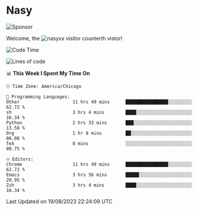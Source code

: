# Nasy

<!--
<p align="center">
<img height="200" src="https://github-readme-stats.vercel.app/api?username=nasyxx&count_private=true&show_icons=true&theme=dracula&include_all_commits=true"/>
<img height="200" src="https://github-readme-stats.vercel.app/api/top-langs/?username=nasyxx&theme=dracula&hide=html,jupyter+notebook&count_private=true&show_icons=true"/>
</p>

  
----------------
-->

![Sponsor](https://img.shields.io/static/v1.svg?label=Sponsor&message=%E2%9D%A4&logo=GitHub&style=flat&color=pink)
 
Welcome, the ![nasyxx visitor counter](https://count.getloli.com/get/@nasyxx?theme=rule34)th vistor!
 
<!--START_SECTION:waka-->
![Code Time](http://img.shields.io/badge/Code%20Time-3%2C657%20hrs%2057%20mins-blue)

![Lines of code](https://img.shields.io/badge/From%20Hello%20World%20I%27ve%20Written-6.3%20million%20lines%20of%20code-blue)

📊 **This Week I Spent My Time On** 

```text
🕑︎ Time Zone: America/Chicago

💬 Programming Languages: 
Other                    11 hrs 49 mins      ████████████████░░░░░░░░░   62.72 % 
sh                       3 hrs 4 mins        ████░░░░░░░░░░░░░░░░░░░░░   16.34 % 
Python                   2 hrs 33 mins       ███░░░░░░░░░░░░░░░░░░░░░░   13.58 % 
Org                      1 hr 8 mins         ██░░░░░░░░░░░░░░░░░░░░░░░   06.08 % 
TeX                      8 mins              ░░░░░░░░░░░░░░░░░░░░░░░░░   00.75 % 

🔥 Editors: 
Chrome                   11 hrs 49 mins      ████████████████░░░░░░░░░   62.72 % 
Emacs                    3 hrs 56 mins       █████░░░░░░░░░░░░░░░░░░░░   20.95 % 
Zsh                      3 hrs 4 mins        ████░░░░░░░░░░░░░░░░░░░░░   16.34 % 
```


 Last Updated on 19/08/2023 22:24:09 UTC
<!--END_SECTION:waka-->

<!-- ![visitors](https://visitor-badge.laobi.icu/badge?page_id=nasyxx.nasyxx) -->
